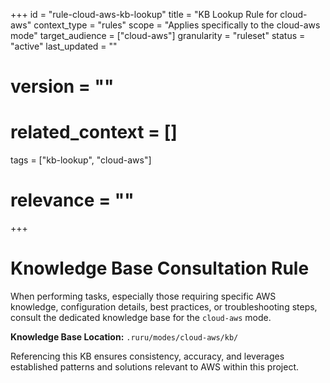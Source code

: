 +++
id = "rule-cloud-aws-kb-lookup"
title = "KB Lookup Rule for cloud-aws"
context_type = "rules"
scope = "Applies specifically to the cloud-aws mode"
target_audience = ["cloud-aws"]
granularity = "ruleset"
status = "active"
last_updated = ""
# version = ""
# related_context = []
tags = ["kb-lookup", "cloud-aws"]
# relevance = ""
+++

# Knowledge Base Consultation Rule

When performing tasks, especially those requiring specific AWS knowledge, configuration details, best practices, or troubleshooting steps, consult the dedicated knowledge base for the `cloud-aws` mode.

**Knowledge Base Location:** `.ruru/modes/cloud-aws/kb/`

Referencing this KB ensures consistency, accuracy, and leverages established patterns and solutions relevant to AWS within this project.